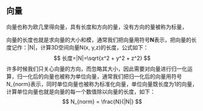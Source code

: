 ## 向量

​	向量也称为欧几里得向量，具有长度和方向的量，没有方向的量被称为标量，

​	向量的长度也就是求向量的大小和模，通常我们把向量用符号**N**表示，把向量的长度记作：|N|，计算3D空间向量N(x, y,z)的长度，公式如下：
$$
长度=|N|=\sqrt{x^2 + y^2 + z^2}
$$
​	许多时候我们只关心向量的方向，而忽略其大小，因此需要对向量进行归一化运算，归一化后的向量也被称为单位向量，通常我们把归一化后的向量用符号N_{norm}表示，同时单位向量也被称为标准化向量，单位向量既长度为1的向量，计算单位向量也就是向量的每一个数值除以向量的长度，如下：
$$
N_{norm} = \frac{N}{|N|}
$$


